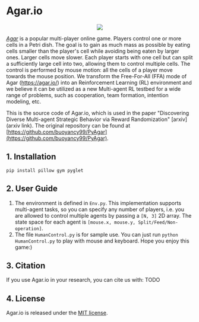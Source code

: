 # Agar.io

<p align="center"><img src="https://github.com/staghuntrpg/agar/blob/main/gif/agar_demo.gif" align="middle" /></p>

 [*Agar*](http://en.wikipedia.org/wiki/Agar.io) is a popular multi-player online game. Players control one or more cells in a Petri dish. The goal is to gain as much mass as possible by eating cells smaller than the player's cell while avoiding being eaten by larger ones. Larger cells move slower. Each player starts with one cell but can split a sufficiently large cell into two, allowing them to control multiple cells. The control is performed by mouse motion: all the cells of a player move towards the mouse position. We transform the Free-For-All (FFA) mode of Agar (https://agar.io/) into an Reinforcement Learning (RL) environment and we believe it can be utilized as a new Multi-agent RL testbed for a wide range of problems, such as cooperation, team formation, intention modeling, etc.

This is the source code of Agar.io, which is used in the paper "Discovering Diverse Multi-agent Strategic Behavior via Reward Randomization" [arxiv](arxiv link). The original repository can be found at [https://github.com/buoyancy99/PyAgar](https://github.com/buoyancy99/PyAgar).

## 1. Installation

```
pip install pillow gym pyglet
```

## 2. User Guide

1. The environment is defined in `Env.py`. This implementation supports multi-agent tasks, so you can specify any number of players,  i.e. you are allowed to control multiple agents by passing a `[N, 3]` 2D array. The state space for each agent is `[mouse.x, mouse.y, Split/Feed/Non-operation]`. 
2. The file `HumanControl.py` is for sample use.  You can just run `python HumanControl.py` to play with mouse and keyboard. Hope you enjoy this game:)

## 3. Citation

If you use Agar.io in your research, you can cite us with: TODO

## 4. License

Agar.io is released under the [MIT license](https://github.com/staghuntrpg/agar/blob/main/LICENSE).


